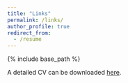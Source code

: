 ```yaml
---
title: "Links"
permalink: /links/
author_profile: true
redirect_from:
  - /resume
---
```


{% include base_path %}

A detailed CV can be downloaded [here](http://ayansengupta17.github.io/files/ayansengupta.pdf).
